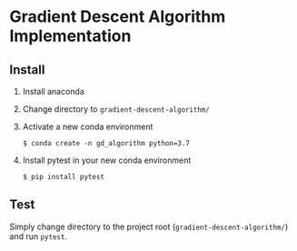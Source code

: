 # Gradient Descent Algorithm Implementation

## Install
1) Install anaconda

2) Change directory to `gradient-descent-algorithm/`

3) Activate a new conda environment
    ```
    $ conda create -n gd_algorithm python=3.7
    ```

4) Install pytest in your new conda environment
    ```
    $ pip install pytest
    ```

## Test
Simply change directory to the project root (`gradient-descent-algorithm/`) and run `pytest`. 